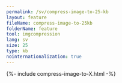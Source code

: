 ```yaml
---
permalink: /sv/compress-image-to-25-kb
layout: feature
fileName: compress-image-to-25kb
folderName: feature
tool: imgcompression
lang: sv
size: 25
type: kb
nointernationalization: true
---
```

{%- include compress-image-to-X.html -%}
      